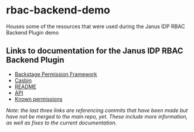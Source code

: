 # rbac-backend-demo

Houses some of the resources that were used during the Janus IDP RBAC Backend Plugin demo

## Links to documentation for the Janus IDP RBAC Backend Plugin

- [Backstage Permission Framework](https://backstage.io/docs/permissions/overview)
- [Casbin](https://casbin.org/docs/overview)
- [README](https://github.com/PatAKnight/backstage-plugins/blob/rbac-backend-documentation/plugins/rbac-backend/README.md)
- [API](https://github.com/PatAKnight/backstage-plugins/blob/rbac-backend-documentation/plugins/rbac-backend/docs/apis.md)
- [Known permissions](https://github.com/PatAKnight/backstage-plugins/blob/rbac-backend-documentation/plugins/rbac-backend/docs/permissions.md)

_Note: the last three links are referencing commits that have been made but have not be merged to the main repo, yet. These include more information, as well as fixes to the current documentation._
